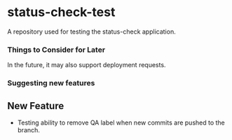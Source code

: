# status-check-test
A repository used for testing the status-check application.
### Things to Consider for Later
In the future, it may also support deployment requests. 
### Suggesting new features

## New Feature
- Testing ability to remove QA label when new commits are pushed to the branch.
